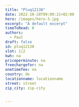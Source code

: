 ```yaml
---
title: "Pluq12138"
date: 2022-10-28T09:09:21+02:00
hero: /images/hero-3.jpg
excerpt: "A default excerpt"
timeToRead: 0
authors:
  - Paul
draft: false
id: pluq12138
slot: 1|2
kwh: na
priceperminute: na
freechargefor: na
onetimefee: na
country: de
locationname: locationname
street: street
zip_city: zip-city


---
```

